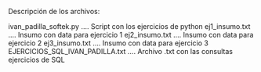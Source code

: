 Descripción de los archivos:

ivan_padilla_softek.py			.... Script con los ejercicios de python
ej1_insumo.txt				.... Insumo con data para ejercicio 1
ej2_insumo.txt				.... Insumo con data para ejercicio 2
ej3_insumo.txt			 	.... Insumo con data para ejercicio 3
EJERCICIOS_SQL_IVAN_PADILLA.txt 	.... Archivo .txt con las consultas ejercicios de SQL